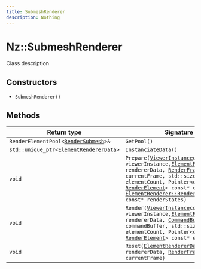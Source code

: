 ```yaml
---
title: SubmeshRenderer
description: Nothing
---
```


# Nz::SubmeshRenderer

Class description

## Constructors

- `SubmeshRenderer()`

## Methods

| Return type | Signature |
| ----------- | --------- |
| `RenderElementPool<`[`RenderSubmesh`](documentation/generated/Graphics/RenderSubmesh.md)`>&` | `GetPool()` |
| `std::unique_ptr<`[`ElementRendererData`](documentation/generated/Graphics/ElementRendererData.md)`>` | `InstanciateData()` |
| `void` | `Prepare(`[`ViewerInstance`](documentation/generated/Graphics/ViewerInstance.md)` const& viewerInstance, `[`ElementRendererData`](documentation/generated/Graphics/ElementRendererData.md)`& rendererData, `[`RenderFrame`](documentation/generated/Renderer/RenderFrame.md)`& currentFrame, std::size_t elementCount, Pointer<const `[`RenderElement`](documentation/generated/Graphics/RenderElement.md)`> const* elements, `[`ElementRenderer::RenderStates`](documentation/generated/Graphics/ElementRenderer.RenderStates.md)` const* renderStates)` |
| `void` | `Render(`[`ViewerInstance`](documentation/generated/Graphics/ViewerInstance.md)` const& viewerInstance, `[`ElementRendererData`](documentation/generated/Graphics/ElementRendererData.md)`& rendererData, `[`CommandBufferBuilder`](documentation/generated/Renderer/CommandBufferBuilder.md)`& commandBuffer, std::size_t elementCount, Pointer<const `[`RenderElement`](documentation/generated/Graphics/RenderElement.md)`> const* elements)` |
| `void` | `Reset(`[`ElementRendererData`](documentation/generated/Graphics/ElementRendererData.md)`& rendererData, `[`RenderFrame`](documentation/generated/Renderer/RenderFrame.md)`& currentFrame)` |
